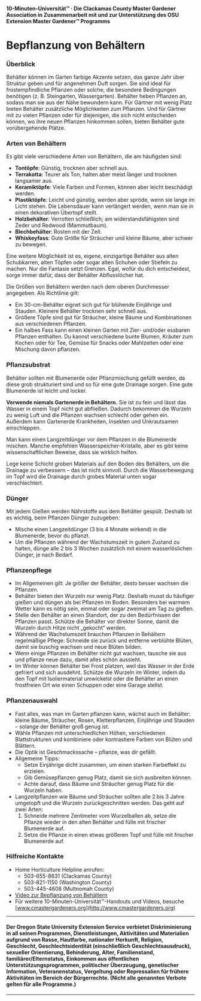 #### 10-Minuten-Universität™ · Die Clackamas County Master Gardener Association in Zusammenarbeit mit und zur Unterstützung des OSU Extension Master Gardener™ Programms

# Bepflanzung von Behältern

### Überblick

Behälter können im Garten farbige Akzente setzen, das ganze Jahr über Struktur geben und für angenehmen Duft sorgen. Sie sind ideal für frostempfindliche Pflanzen oder solche, die besondere Bedingungen benötigen (z. B. Steingarten, Wassergarten). Behälter heben Pflanzen an, sodass man sie aus der Nähe bewundern kann. Für Gärtner mit wenig Platz bieten Behälter zusätzliche Möglichkeiten zum Pflanzen. Und für Gärtner mit zu vielen Pflanzen oder für diejenigen, die sich nicht entscheiden können, wo ihre neuen Pflanzen hinkommen sollen, bieten Behälter gute vorübergehende Plätze.

### Arten von Behältern

Es gibt viele verschiedene Arten von Behältern, die am häufigsten sind:

- **Tontöpfe**: Günstig, trocknen aber schnell aus.
- **Terrakotta**: Teurer als Ton, halten aber meist länger und trocknen langsamer aus.
- **Keramiktöpfe**: Viele Farben und Formen, können aber leicht beschädigt werden.
- **Plastiktöpfe**: Leicht und günstig, werden aber spröde, wenn sie lange im Licht stehen. Die Lebensdauer kann verlängert werden, wenn man sie in einen dekorativen Übertopf stellt.
- **Holzbehälter**: Verrotten schließlich; am widerstandsfähigsten sind Zeder und Redwood (Mammutbaum).
- **Blechbehälter**: Rosten mit der Zeit.
- **Whiskeyfass**: Gute Größe für Sträucher und kleine Bäume, aber schwer zu bewegen.

Eine weitere Möglichkeit ist es, eigene, einzigartige Behälter aus alten Schubkarren, alten Töpfen oder sogar alten Schuhen oder Stiefeln zu machen. Nur die Fantasie setzt Grenzen. Egal, wofür du dich entscheidest, sorge immer dafür, dass der Behälter Abflusslöcher hat.

Die Größen von Behältern werden nach dem oberen Durchmesser angegeben. Als Richtlinie gilt:

- Ein 30-cm-Behälter eignet sich gut für blühende Einjährige und Stauden. Kleinere Behälter trocknen sehr schnell aus.
- Größere Töpfe sind gut für Sträucher, kleine Bäume und Kombinationen aus verschiedenen Pflanzen.
- Ein halbes Fass kann einen kleinen Garten mit Zier- und/oder essbaren Pflanzen enthalten. Du kannst verschiedene bunte Blumen, Kräuter zum Kochen oder für Tee, Gemüse für Snacks oder Mahlzeiten oder eine Mischung davon pflanzen.

### Pflanzsubstrat

Behälter sollten mit Blumenerde oder Pflanzmischung gefüllt werden, da diese grob strukturiert sind und so für eine gute Drainage sorgen. Eine gute Blumenerde ist leicht und locker.

**Verwende niemals Gartenerde in Behältern.** Sie ist zu fein und lässt das Wasser in einem Topf nicht gut abfließen. Dadurch bekommen die Wurzeln zu wenig Luft und die Pflanzen wachsen schlecht oder gehen ein. Außerdem kann Gartenerde Krankheiten, Insekten und Unkrautsamen einschleppen.

Man kann einen Langzeitdünger vor dem Pflanzen in die Blumenerde mischen. Manche empfehlen Wasserspeicher-Kristalle, aber es gibt keine wissenschaftlichen Beweise, dass sie wirklich helfen.

Lege keine Schicht groben Materials auf den Boden des Behälters, um die Drainage zu verbessern – das ist nicht sinnvoll. Durch die Wasserbewegung im Topf wird die Drainage durch grobes Material unten sogar verschlechtert.

### Dünger

Mit jedem Gießen werden Nährstoffe aus dem Behälter gespült. Deshalb ist es wichtig, beim Pflanzen Dünger zuzugeben:

- Mische einen Langzeitdünger (3 bis 4 Monate wirkend) in die Blumenerde, bevor du pflanzt.
- Um die Pflanzen während der Wachstumszeit in gutem Zustand zu halten, dünge alle 2 bis 3 Wochen zusätzlich mit einem wasserlöslichen Dünger, je nach Bedarf.

### Pflanzenpflege

- Im Allgemeinen gilt: Je größer der Behälter, desto besser wachsen die Pflanzen.
- Behälter bieten den Wurzeln nur wenig Platz. Deshalb musst du häufiger gießen und düngen als bei Pflanzen im Boden. Besonders bei warmem Wetter kann es nötig sein, einmal oder sogar zweimal am Tag zu gießen.
- Stelle den Behälter an einen Standort, der zu den Bedürfnissen der Pflanzen passt. Schütze die Behälter vor direkter Sonne, damit die Wurzeln durch Hitze nicht „gekocht“ werden.
- Während der Wachstumszeit brauchen Pflanzen in Behältern regelmäßige Pflege: Schneide sie zurück und entferne verblühte Blüten, damit sie buschig wachsen und neue Blüten bilden.
- Wenn einige Pflanzen im Behälter nicht gut wachsen, tausche sie aus und pflanze neue dazu, damit alles schön aussieht.
- Im Winter können Behälter bei Frost platzen, weil das Wasser in der Erde gefriert und sich ausdehnt. Schütze die Wurzeln im Winter, indem du den Topf mit Isoliermaterial umwickelst oder die Behälter an einen frostfreien Ort wie einen Schuppen oder eine Garage stellst.

### Pflanzenauswahl

- Fast alles, was man im Garten pflanzen kann, wächst auch im Behälter: kleine Bäume, Sträucher, Rosen, Kletterpflanzen, Einjährige und Stauden – solange der Behälter groß genug ist.
- Wähle Pflanzen mit unterschiedlichen Höhen, verschiedenen Blattstrukturen und kombiniere oder kontrastiere Farben von Blüten und Blättern.
- Die Optik ist Geschmackssache – pflanze, was dir gefällt.
- Allgemeine Tipps:
  - Setze Einjährige dicht zusammen, um einen starken Farbeffekt zu erzielen.
  - Gib Gemüsepflanzen genug Platz, damit sie sich ausbreiten können.
  - Achte darauf, dass Bäume und Sträucher genug Platz für die Wurzeln haben.
- Langzeitpflanzen wie Bäume und Sträucher sollten alle 2 bis 3 Jahre umgetopft und die Wurzeln zurückgeschnitten werden. Das geht auf zwei Arten:
  1. Schneide mehrere Zentimeter vom Wurzelballen ab, setze die Pflanze wieder in den alten Behälter und fülle mit frischer Blumenerde auf.
  2. Setze die Pflanze in einen etwas größeren Topf und fülle mit frischer Blumenerde auf.

### Hilfreiche Kontakte

- Home Horticulture Helpline anrufen:
  - 503-655-8631 (Clackamas County)
  - 503-821-1150 (Washington County)
  - 503-445-4608 (Multnomah County)
- [Video zur Bepflanzung von Behältern](https://www.youtube.com/watch?v=wHnYV-kgJ0c)
- Für weitere 10-Minuten-Universität™-Handouts und Videos, besuche [www.cmastergardeners.org](http://www.cmastergardeners.org)

---

#### Der Oregon State University Extension Service verbietet Diskriminierung in all seinen Programmen, Dienstleistungen, Aktivitäten und Materialien aufgrund von Rasse, Hautfarbe, nationaler Herkunft, Religion, Geschlecht, Geschlechtsidentität (einschließlich Geschlechtsausdruck), sexueller Orientierung, Behinderung, Alter, Familienstand, familiärer/Elternstatus, Einkommen aus öffentlichen Unterstützungsprogrammen, politischer Überzeugung, genetischer Information, Veteranenstatus, Vergeltung oder Repressalien für frühere Aktivitäten im Bereich der Bürgerrechte. (Nicht alle genannten Verbote gelten für alle Programme.)
---